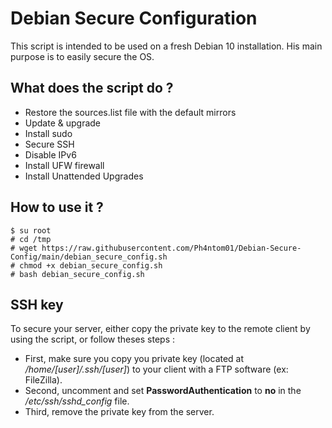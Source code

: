 # Debian Secure Configuration

This script is intended to be used on a fresh Debian 10 installation. His main purpose is to easily secure the OS.

## What does the script do ?

- Restore the sources.list file with the default mirrors
- Update & upgrade
- Install sudo
- Secure SSH
- Disable IPv6
- Install UFW firewall
- Install Unattended Upgrades

## How to use it ?

```
$ su root
# cd /tmp
# wget https://raw.githubusercontent.com/Ph4ntom01/Debian-Secure-Config/main/debian_secure_config.sh
# chmod +x debian_secure_config.sh
# bash debian_secure_config.sh
```

## SSH key

To secure your server, either copy the private key to the remote client by using the script, or follow theses steps :

- First, make sure you copy you private key (located at _/home/[user]/.ssh/[user]_) to your client with a FTP software (ex: FileZilla).
- Second, uncomment and set **PasswordAuthentication** to **no** in the _/etc/ssh/sshd_config_ file.
- Third, remove the private key from the server.
